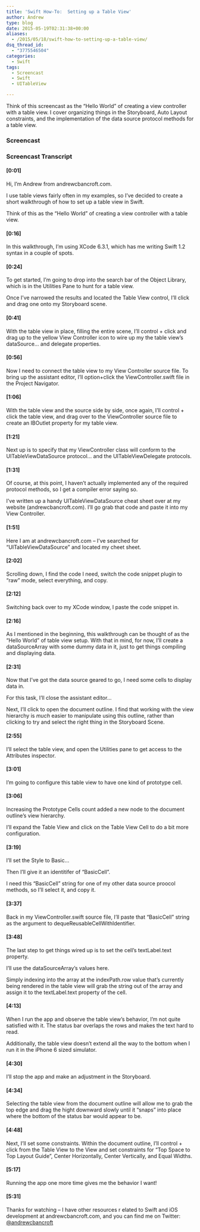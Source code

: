 ```yaml
---
title: 'Swift How-To:  Setting up a Table View'
author: Andrew
type: blog
date: 2015-05-19T02:31:38+00:00
aliases:
  - /2015/05/18/swift-how-to-setting-up-a-table-view/
dsq_thread_id:
  - "3775546504"
categories:
  - Swift
tags:
  - Screencast
  - Swift
  - UITableView

---
```

Think of this screencast as the &#8220;Hello World&#8221; of creating a view controller with a table view. I cover organizing things in the Storyboard, Auto Layout constraints, and the implementation of the data source protocol methods for a table view.

### Screencast



### Screencast Transcript

#### [0:01]

Hi, I&#8217;m Andrew from andrewcbancroft.com.

I use table views fairly often in my examples, so I&#8217;ve decided to create a short walkthrough of how to set up a table view in Swift.

Think of this as the &#8220;Hello World&#8221; of creating a view controller with a table view.

#### [0:16]

In this walkthrough, I&#8217;m using XCode 6.3.1, which has me writing Swift 1.2 syntax in a couple of spots.

#### [0:24]

To get started, I&#8217;m going to drop into the search bar of the Object Library, which is in the Utilities Pane to hunt for a table view.

Once I&#8217;ve narrowed the results and located the Table View control, I&#8217;ll click and drag one onto my Storyboard scene.

#### [0:41]

With the table view in place, filling the entire scene, I&#8217;ll control + click and drag up to the yellow View Controller icon to wire up my the table view&#8217;s dataSource&#8230; and delegate properties.

#### [0:56]

Now I need to connect the table view to my View Controller source file. To bring up the assistant editor, I&#8217;ll option+click the ViewController.swift file in the Project Navigator.

#### [1:06]

With the table view and the source side by side, once again, I&#8217;ll control + click the table view, and drag over to the ViewController source file to create an IBOutlet property for my table view.

#### [1:21]

Next up is to specify that my ViewController class will conform to the UITableViewDataSource protocol&#8230; and the UITableViewDelegate protocols.

#### [1:31]

Of course, at this point, I haven&#8217;t actually implemented any of the required protocol methods, so I get a compiler error saying so.

I&#8217;ve written up a handy UITableViewDataSource cheat sheet over at my website (andrewcbancroft.com). I&#8217;ll go grab that code and paste it into my View Controller.

#### [1:51]

Here I am at andrewcbancroft.com &#8211; I&#8217;ve searched for &#8220;UITableViewDataSource&#8221; and located my cheet sheet.

#### [2:02]

Scrolling down, I find the code I need, switch the code snippet plugin to &#8220;raw&#8221; mode, select everything, and copy.

#### [2:12]

Switching back over to my XCode window, I paste the code snippet in.

#### [2:16]

As I mentioned in the beginning, this walkthrough can be thought of as the &#8220;Hello World&#8221; of table view setup. With that in mind, for now, I&#8217;ll create a dataSourceArray with some dummy data in it, just to get things compiling and displaying data.

#### [2:31]

Now that I&#8217;ve got the data source geared to go, I need some cells to display data in.

For this task, I&#8217;ll close the assistant editor&#8230;

Next, I&#8217;ll click to open the document outline. I find that working with the view hierarchy is _much_ easier to manipulate using this outline, rather than clicking to try and select the right thing in the Storyboard Scene.

#### [2:55]

I&#8217;ll select the table view, and open the Utilities pane to get access to the Attributes inspector.

#### [3:01]

I&#8217;m going to configure this table view to have one kind of prototype cell.

#### [3:06]

Increasing the Prototype Cells count added a new node to the document outline&#8217;s view hierarchy.

I&#8217;ll expand the Table View and click on the Table View Cell to do a bit more configuration.

#### [3:19]

I&#8217;ll set the Style to Basic&#8230;

Then I&#8217;ll give it an identitifer of &#8220;BasicCell&#8221;.

I need this &#8220;BasicCell&#8221; string for one of my other data source proocol methods, so I&#8217;ll select it, and copy it.

#### [3:37]

Back in my ViewController.swift source file, I&#8217;ll paste that &#8220;BasicCell&#8221; string as the argument to dequeReusableCellWithIdentifier.

#### [3:48]

The last step to get things wired up is to set the cell&#8217;s textLabel.text property.

I&#8217;ll use the dataSourceArray&#8217;s values here.

Simply indexing into the array at the indexPath.row value that&#8217;s currently being rendered in the table view will grab the string out of the array and assign it to the textLabel.text property of the cell.

#### [4:13]

When I run the app and observe the table view&#8217;s behavior, I&#8217;m not quite satisfied with it. The status bar overlaps the rows and makes the text hard to read.

Additionally, the table view doesn&#8217;t extend all the way to the bottom when I run it in the iPhone 6 sized simulator.

#### [4:30]

I&#8217;ll stop the app and make an adjustment in the Storyboard.

#### [4:34]

Selecting the table view from the document outline will allow me to grab the top edge and drag the hight downward slowly until it &#8220;snaps&#8221; into place where the bottom of the status bar would appear to be.

#### [4:48]

Next, I&#8217;ll set some constraints. Within the document outline, I&#8217;ll control + click from the Table View to the View and set constraints for &#8220;Top Space to Top Layout Guide&#8221;, Center Horizontally, Center Vertically, and Equal Widths.

#### [5:17]

Running the app one more time gives me the behavior I want!

#### [5:31]

Thanks for watching &#8211; I have other resources r elated to Swift and iOS development at andrewcbancroft.com, and you can find me on Twitter: [@andrewcbancroft][1]

 [1]: https://twitter.com/andrewcbancroft